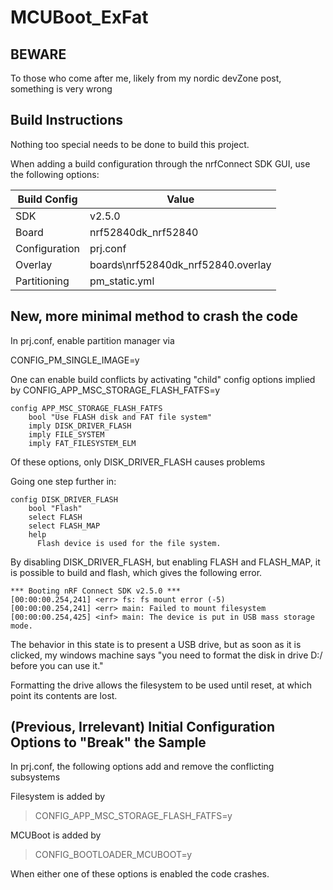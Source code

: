 # MCUBoot_ExFat

## BEWARE

To those who come after me, likely from my nordic devZone post, something is very wrong

## Build Instructions

Nothing too special needs to be done to build this project.

When adding a build configuration through the nrfConnect SDK GUI, use the following options:

| Build Config      | Value                                 |
| ----              | ----                                  |
| SDK               | v2.5.0                                |
| Board             | nrf52840dk_nrf52840                   | 
| Configuration     | prj.conf                              |  
| Overlay           | boards\nrf52840dk_nrf52840.overlay    |
| Partitioning      | pm_static.yml                         |

## New, more minimal method to crash the code

In prj.conf, enable partition manager via

CONFIG_PM_SINGLE_IMAGE=y

One can enable build conflicts by activating "child" config options implied by CONFIG_APP_MSC_STORAGE_FLASH_FATFS=y

```
config APP_MSC_STORAGE_FLASH_FATFS
    bool "Use FLASH disk and FAT file system"
    imply DISK_DRIVER_FLASH
    imply FILE_SYSTEM
    imply FAT_FILESYSTEM_ELM
```
Of these options, only DISK_DRIVER_FLASH causes problems

Going one step further in:

```
config DISK_DRIVER_FLASH
	bool "Flash"
	select FLASH
	select FLASH_MAP
	help
	  Flash device is used for the file system.
```
By disabling DISK_DRIVER_FLASH, but enabling FLASH and FLASH_MAP, it is possible to build and flash, which gives the following error.

```
*** Booting nRF Connect SDK v2.5.0 ***
[00:00:00.254,241] <err> fs: fs mount error (-5)
[00:00:00.254,241] <err> main: Failed to mount filesystem
[00:00:00.254,425] <inf> main: The device is put in USB mass storage mode.
```

The behavior in this state is to present a USB drive, but as soon as it is clicked, my windows machine says "you need to format the disk in drive D:/ before you can use it."

Formatting the drive allows the filesystem to be used until reset, at which point its contents are lost.


## (Previous, Irrelevant) Initial Configuration Options to "Break" the Sample 

In prj.conf, the following options add and remove the conflicting subsystems

Filesystem is added by 
> CONFIG_APP_MSC_STORAGE_FLASH_FATFS=y

MCUBoot is added by 
> CONFIG_BOOTLOADER_MCUBOOT=y

When either one of these options is enabled the code crashes.

